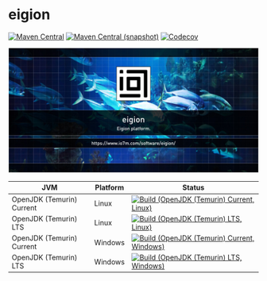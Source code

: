 eigion
===

[![Maven Central](https://img.shields.io/maven-central/v/com.io7m.eigion/com.io7m.eigion.svg?style=flat-square)](http://search.maven.org/#search%7Cga%7C1%7Cg%3A%22com.io7m.eigion%22)
[![Maven Central (snapshot)](https://img.shields.io/nexus/s/https/s01.oss.sonatype.org/com.io7m.eigion/com.io7m.eigion.svg?style=flat-square)](https://s01.oss.sonatype.org/content/repositories/snapshots/com/io7m/eigion/)
[![Codecov](https://img.shields.io/codecov/c/github/io7m/eigion.svg?style=flat-square)](https://codecov.io/gh/io7m/eigion)

![eigion](./src/site/resources/eigion.jpg?raw=true)

| JVM | Platform | Status |
|-----|----------|--------|
| OpenJDK (Temurin) Current | Linux | [![Build (OpenJDK (Temurin) Current, Linux)](https://img.shields.io/github/workflow/status/io7m/eigion/main.linux.temurin.current)](https://github.com/io7m/eigion/actions?query=workflow%3Amain.linux.temurin.current)|
| OpenJDK (Temurin) LTS | Linux | [![Build (OpenJDK (Temurin) LTS, Linux)](https://img.shields.io/github/workflow/status/io7m/eigion/main.linux.temurin.lts)](https://github.com/io7m/eigion/actions?query=workflow%3Amain.linux.temurin.lts)|
| OpenJDK (Temurin) Current | Windows | [![Build (OpenJDK (Temurin) Current, Windows)](https://img.shields.io/github/workflow/status/io7m/eigion/main.windows.temurin.current)](https://github.com/io7m/eigion/actions?query=workflow%3Amain.windows.temurin.current)|
| OpenJDK (Temurin) LTS | Windows | [![Build (OpenJDK (Temurin) LTS, Windows)](https://img.shields.io/github/workflow/status/io7m/eigion/main.windows.temurin.lts)](https://github.com/io7m/eigion/actions?query=workflow%3Amain.windows.temurin.lts)|
